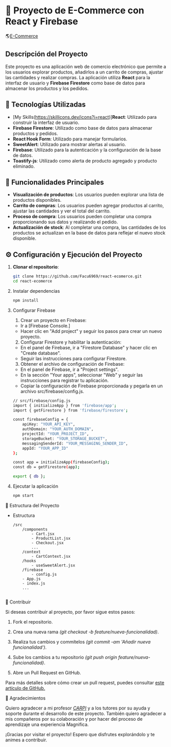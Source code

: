 # 🛒 Proyecto de E-Commerce con React y Firebase

🌎[E-Commerce](https://react-ecomerce-sigma.vercel.app)

## Descripción del Proyecto

Este proyecto es una aplicación web de comercio electrónico que permite a los usuarios explorar productos, añadirlos a un carrito de compras, ajustar las cantidades y realizar compras. La aplicación utiliza **React** para la interfaz de usuario y **Firebase Firestore** como base de datos para almacenar los productos y los pedidos.

## 🚀 Tecnologías Utilizadas

- [My Skills(https://skillicons.dev/icons?i=react)]**React**: Utilizado para construir la interfaz de usuario.
- **Firebase Firestore**: Utilizado como base de datos para almacenar productos y pedidos.
- **React Hook Form**: Utilizado para manejar formularios.
- **SweetAlert**: Utilizado para mostrar alertas al usuario.
- **Firebase**: Utilizado para la autenticación y la configuración de la base de datos.
- **Toastify-js**: Utilizado como alerta de producto agregado y producto eliminado.

## 🎯 Funcionalidades Principales

- **Visualización de productos**: Los usuarios pueden explorar una lista de productos disponibles.
- **Carrito de compras**: Los usuarios pueden agregar productos al carrito, ajustar las cantidades y ver el total del carrito.
- **Proceso de compra**: Los usuarios pueden completar una compra proporcionando sus datos y realizando el pedido.
- **Actualización de stock**: Al completar una compra, las cantidades de los productos se actualizan en la base de datos para reflejar el nuevo stock disponible.

## ⚙️ Configuración y Ejecución del Proyecto

1. **Clonar el repositorio**:
   ```bash
   git clone https://github.com/Facu6969/react-ecomerce.git
   cd react-ecomerce

2. Instalar dependencias
    ```bash
    npm install

3. Configurar Firebase

    1. Crear un proyecto en Firebase:

    - Ir a [Firebase Console.]
    - Hacer clic en "Add project" y seguir los pasos para crear un nuevo proyecto.

    2. Configurar Firestore y habilitar la autenticación:

    - En el panel de Firebase, ir a "Firestore Database" y hacer clic en "Create database".
    - Seguir las instrucciones para configurar Firestore.

    3. Obtener el archivo de configuración de Firebase:

    - En el panel de Firebase, ir a "Project settings".
    - En la sección "Your apps", seleccionar "Web" y seguir las instrucciones para registrar tu aplicación.
    - Copiar la configuración de Firebase proporcionada y pegarla en un archivo src/firebase/config.js.

    ```bash
    // src/firebase/config.js
    import { initializeApp } from 'firebase/app';
    import { getFirestore } from 'firebase/firestore';

    const firebaseConfig = {
        apiKey: "YOUR_API_KEY",
        authDomain: "YOUR_AUTH_DOMAIN",
        projectId: "YOUR_PROJECT_ID",
        storageBucket: "YOUR_STORAGE_BUCKET",
        messagingSenderId: "YOUR_MESSAGING_SENDER_ID",
        appId: "YOUR_APP_ID"
    };

    const app = initializeApp(firebaseConfig);
    const db = getFirestore(app);

    export { db };

4. Ejecutar la aplicación

    ```bash
    npm start

📂 Estructura del Proyecto

- Estructura

    ```dash
    /src
        /components
            - Cart.jsx
            - ProductList.jsx
            - Checkout.jsx
            ...
        /context
            - CartContext.jsx
        /hooks
            - useSweetAlert.jsx
        /firebase
            - config.js
        - App.js
        - index.js
        ...
    

🤝 Contribuir

Si deseas contribuir al proyecto, por favor sigue estos pasos:

1. Fork el repositorio.

2. Crea una nueva rama _(git checkout -b feature/nueva-funcionalidad)_.

3. Realiza tus cambios y commítelos _(git commit -am 'Añadir nueva funcionalidad')_.

4. Sube los cambios a tu repositorio _(git push origin feature/nueva-funcionalidad)_.

5. Abre un Pull Request en GitHub.

Para más detalles sobre cómo crear un pull request, puedes consultar [este artículo de GitHub.](https://docs.github.com/es/pull-requests/collaborating-with-pull-requests/proposing-changes-to-your-work-with-pull-requests/about-pull-requests)

🙏 Agradecimientos

Quiero agradecer a mi profesor [_CARPI_](https://github.com/carpicoder) y a los tutores por su ayuda y soporte durante el desarrollo de este proyecto.
También quiero agradecer a mis compañeros por su colaboración y por hacer del proceso de aprendizaje una experiencia Magnifica.

¡Gracias por visitar el proyecto! Espero que disfrutes explorándolo y te animes a contribuir.
